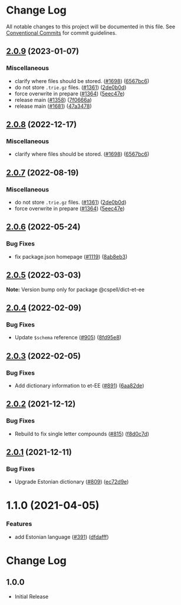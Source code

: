 # Change Log

All notable changes to this project will be documented in this file.
See [Conventional Commits](https://conventionalcommits.org) for commit guidelines.

## [2.0.9](https://github.com/andyw8/cspell-dicts/compare/@cspell/dict-et-ee-v2.0.8...@cspell/dict-et-ee@2.0.9) (2023-01-07)


### Miscellaneous

* clarify where files should be stored. ([#1698](https://github.com/andyw8/cspell-dicts/issues/1698)) ([6567bc6](https://github.com/andyw8/cspell-dicts/commit/6567bc62130404cb32945bdcc3bf07316c839396))
* do not store `.trie.gz` files. ([#1361](https://github.com/andyw8/cspell-dicts/issues/1361)) ([2de0b0d](https://github.com/andyw8/cspell-dicts/commit/2de0b0df4b8addfd69e2e6899c05f8b502799b7c))
* force overwrite in prepare ([#1364](https://github.com/andyw8/cspell-dicts/issues/1364)) ([5eec47e](https://github.com/andyw8/cspell-dicts/commit/5eec47e223f1dd6370fcbc3c1b6b0361c92bbddf))
* release main ([#1358](https://github.com/andyw8/cspell-dicts/issues/1358)) ([7f0666a](https://github.com/andyw8/cspell-dicts/commit/7f0666a869ffeef44c755f30ec61b5a4043772d7))
* release main ([#1681](https://github.com/andyw8/cspell-dicts/issues/1681)) ([47a3478](https://github.com/andyw8/cspell-dicts/commit/47a34789c05111e7b3cb693beb5d456bf25a0cb0))

## [2.0.8](https://github.com/streetsidesoftware/cspell-dicts/compare/@cspell/dict-et-ee@2.0.7...@cspell/dict-et-ee@2.0.8) (2022-12-17)


### Miscellaneous

* clarify where files should be stored. ([#1698](https://github.com/streetsidesoftware/cspell-dicts/issues/1698)) ([6567bc6](https://github.com/streetsidesoftware/cspell-dicts/commit/6567bc62130404cb32945bdcc3bf07316c839396))

## [2.0.7](https://github.com/streetsidesoftware/cspell-dicts/compare/@cspell/dict-et-ee@2.0.6...@cspell/dict-et-ee@2.0.7) (2022-08-19)


### Miscellaneous

* do not store `.trie.gz` files. ([#1361](https://github.com/streetsidesoftware/cspell-dicts/issues/1361)) ([2de0b0d](https://github.com/streetsidesoftware/cspell-dicts/commit/2de0b0df4b8addfd69e2e6899c05f8b502799b7c))
* force overwrite in prepare ([#1364](https://github.com/streetsidesoftware/cspell-dicts/issues/1364)) ([5eec47e](https://github.com/streetsidesoftware/cspell-dicts/commit/5eec47e223f1dd6370fcbc3c1b6b0361c92bbddf))

## [2.0.6](https://github.com/streetsidesoftware/cspell-dicts/compare/@cspell/dict-et-ee@2.0.5...@cspell/dict-et-ee@2.0.6) (2022-05-24)


### Bug Fixes

* fix package.json homepage ([#1119](https://github.com/streetsidesoftware/cspell-dicts/issues/1119)) ([8ab8eb3](https://github.com/streetsidesoftware/cspell-dicts/commit/8ab8eb3733b7b9c783b5d93fdeff4d4ca739e8f4))





## [2.0.5](https://github.com/streetsidesoftware/cspell-dicts/compare/@cspell/dict-et-ee@2.0.4...@cspell/dict-et-ee@2.0.5) (2022-03-03)

**Note:** Version bump only for package @cspell/dict-et-ee





## [2.0.4](https://github.com/streetsidesoftware/cspell-dicts/compare/@cspell/dict-et-ee@2.0.3...@cspell/dict-et-ee@2.0.4) (2022-02-09)


### Bug Fixes

* Update `$schema` reference ([#905](https://github.com/streetsidesoftware/cspell-dicts/issues/905)) ([8fd95e8](https://github.com/streetsidesoftware/cspell-dicts/commit/8fd95e855f8830607b115089bf88dd7fcc7984e4))





## [2.0.3](https://github.com/streetsidesoftware/cspell-dicts/compare/@cspell/dict-et-ee@2.0.2...@cspell/dict-et-ee@2.0.3) (2022-02-05)


### Bug Fixes

* Add dictionary information to et-EE ([#891](https://github.com/streetsidesoftware/cspell-dicts/issues/891)) ([6aa82de](https://github.com/streetsidesoftware/cspell-dicts/commit/6aa82de224a5c4d2bc8cc576d53ce4ad71eaae9c))





## [2.0.2](https://github.com/streetsidesoftware/cspell-dicts/compare/@cspell/dict-et-ee@2.0.1...@cspell/dict-et-ee@2.0.2) (2021-12-12)


### Bug Fixes

* Rebuild to fix single letter compounds ([#815](https://github.com/streetsidesoftware/cspell-dicts/issues/815)) ([f8d0c7d](https://github.com/streetsidesoftware/cspell-dicts/commit/f8d0c7d5d66a00c19bcde2fd310b1eb3bdbd8396))





## [2.0.1](https://github.com/streetsidesoftware/cspell-dicts/compare/@cspell/dict-et-ee@1.1.0...@cspell/dict-et-ee@2.0.1) (2021-12-11)


### Bug Fixes

* Upgrade Estonian dictionary ([#809](https://github.com/streetsidesoftware/cspell-dicts/issues/809)) ([ec72d9e](https://github.com/streetsidesoftware/cspell-dicts/commit/ec72d9e8600d2c386e6177df4797492ece2524e3))





# 1.1.0 (2021-04-05)


### Features

* add Estonian language ([#391](https://github.com/streetsidesoftware/cspell-dicts/issues/391)) ([dfdafff](https://github.com/streetsidesoftware/cspell-dicts/commit/dfdafff34f8a213433571e767addf55ca0f59303))





# Change Log

## 1.0.0

- Initial Release

